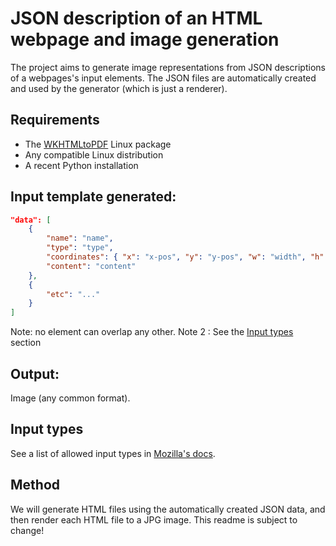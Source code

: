 # JSON description of an HTML webpage and image generation

The project aims to generate image representations from JSON descriptions of a webpages's input elements. The JSON files are automatically created and used by the generator (which is just a renderer).

## Requirements
* The [WKHTMLtoPDF](https://wkhtmltopdf.org/) Linux package
* Any compatible Linux distribution
* A recent Python installation


## Input template generated:
```json
"data": [
    {
        "name": "name",
        "type": "type",
        "coordinates": { "x": "x-pos", "y": "y-pos", "w": "width", "h": "height" },
        "content": "content"
    },
    {
        "etc": "..."
    }
]
```
Note: no element can overlap any other.
Note 2 : See the [Input types](#input-types) section

## Output:
Image (any common format).

## Input types
See a list of allowed input types in [Mozilla's docs](https://developer.mozilla.org/en-US/docs/Web/HTML/Element/input).

## Method
We will generate HTML files using the automatically created JSON data, and then render each HTML file to a JPG image.
This readme is subject to change!

